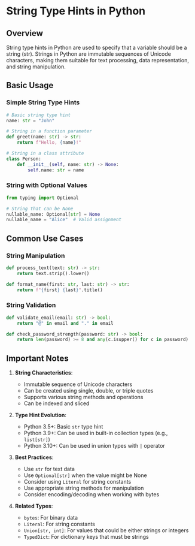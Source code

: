 # String Type Hints in Python

## Overview
String type hints in Python are used to specify that a variable should be a string (str). Strings in Python are immutable sequences of Unicode characters, making them suitable for text processing, data representation, and string manipulation.

## Basic Usage

### Simple String Type Hints
```python
# Basic string type hint
name: str = "John"

# String in a function parameter
def greet(name: str) -> str:
    return f"Hello, {name}!"

# String in a class attribute
class Person:
    def __init__(self, name: str) -> None:
        self.name: str = name
```

### String with Optional Values
```python
from typing import Optional

# String that can be None
nullable_name: Optional[str] = None
nullable_name = "Alice"  # Valid assignment
```

## Common Use Cases

### String Manipulation
```python
def process_text(text: str) -> str:
    return text.strip().lower()

def format_name(first: str, last: str) -> str:
    return f"{first} {last}".title()
```

### String Validation
```python
def validate_email(email: str) -> bool:
    return "@" in email and "." in email

def check_password_strength(password: str) -> bool:
    return len(password) >= 8 and any(c.isupper() for c in password)
```

## Important Notes

1. **String Characteristics**:
   - Immutable sequence of Unicode characters
   - Can be created using single, double, or triple quotes
   - Supports various string methods and operations
   - Can be indexed and sliced

2. **Type Hint Evolution**:
   - Python 3.5+: Basic `str` type hint
   - Python 3.9+: Can be used in built-in collection types (e.g., `list[str]`)
   - Python 3.10+: Can be used in union types with `|` operator

3. **Best Practices**:
   - Use `str` for text data
   - Use `Optional[str]` when the value might be None
   - Consider using `Literal` for string constants
   - Use appropriate string methods for manipulation
   - Consider encoding/decoding when working with bytes

4. **Related Types**:
   - `bytes`: For binary data
   - `Literal`: For string constants
   - `Union[str, int]`: For values that could be either strings or integers
   - `TypedDict`: For dictionary keys that must be strings

